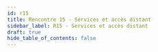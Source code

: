 ```yaml
---
id: r15
title: Rencontre 15 - Services et accès distant
sidebar_label: R15 - Services et accès distant
draft: true
hide_table_of_contents: false
---
```



